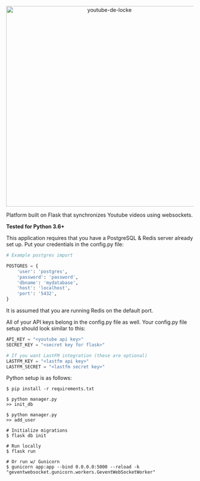 <p align="center">
  <img src="https://github.com/jtcourtemarche/youtube-de-locke/blob/master/static/images/logo.png" alt="youtube-de-locke" width="539" />
</p>

Platform built on Flask that synchronizes Youtube videos using websockets.

**Tested for Python 3.6+**

This application requires that you have a PostgreSQL & Redis server already set up.
Put your credentials in the config.py file:

```python
# Example postgres import

POSTGRES = {
    'user': 'postgres',
    'password': 'password',
    'dbname': 'mydatabase',
    'host': 'localhost',
    'port': '5432',
}
```

It is assumed that you are running Redis on the default port.

All of your API keys belong in the config.py file as well.
Your config.py file setup should look similar to this:

```python
API_KEY = "<youtube api key>"
SECRET_KEY = "<secret key for flask>"

# If you want LastFM integration (these are optional)
LASTFM_KEY = "<lastfm api key>"
LASTFM_SECRET = "<lastfm secret key>"
```
Python setup is as follows:

```
$ pip install -r requirements.txt

$ python manager.py
>> init_db

$ python manager.py
>> add_user

# Initialize migrations
$ flask db init

# Run locally
$ flask run

# Or run w/ Gunicorn
$ gunicorn app:app --bind 0.0.0.0:5000 --reload -k "geventwebsocket.gunicorn.workers.GeventWebSocketWorker"
```
